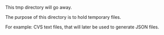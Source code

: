 This tmp directory will go away.

The purpose of this directory is to hold temporary files.

For example: CVS text files, that will later be used to generate JSON files.
